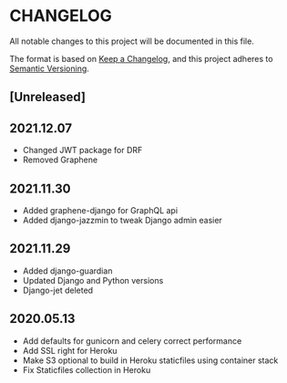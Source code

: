 # CHANGELOG

All notable changes to this project will be documented in this file.

The format is based on [Keep a Changelog](https://keepachangelog.com/en/1.0.0/),
and this project adheres to [Semantic Versioning](https://semver.org/spec/v2.0.0.html).

## [Unreleased]

## 2021.12.07

- Changed JWT package for DRF
- Removed Graphene

## 2021.11.30

- Added graphene-django for GraphQL api
- Added django-jazzmin to tweak Django admin easier

## 2021.11.29

- Added django-guardian
- Updated Django and Python versions
- Django-jet deleted

## 2020.05.13

- Add defaults for gunicorn and celery correct performance
- Add SSL right for Heroku
- Make S3 optional to build in Heroku staticfiles using container stack
- Fix Staticfiles collection in Heroku
